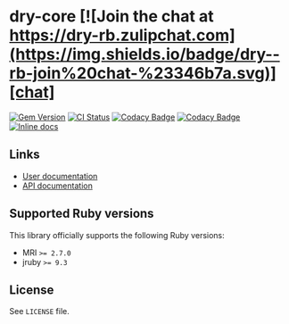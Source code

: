 <!--- this file is synced from dry-rb/template-gem project -->
[gem]: https://rubygems.org/gems/dry-core
[actions]: https://github.com/dry-rb/dry-core/actions
[codacy]: https://www.codacy.com/gh/dry-rb/dry-core
[chat]: https://dry-rb.zulipchat.com
[inchpages]: http://inch-ci.org/github/dry-rb/dry-core

# dry-core [![Join the chat at https://dry-rb.zulipchat.com](https://img.shields.io/badge/dry--rb-join%20chat-%23346b7a.svg)][chat]

[![Gem Version](https://badge.fury.io/rb/dry-core.svg)][gem]
[![CI Status](https://github.com/dry-rb/dry-core/workflows/ci/badge.svg)][actions]
[![Codacy Badge](https://api.codacy.com/project/badge/Grade/40946292b9094624beec604a149a6023)][codacy]
[![Codacy Badge](https://api.codacy.com/project/badge/Coverage/40946292b9094624beec604a149a6023)][codacy]
[![Inline docs](http://inch-ci.org/github/dry-rb/dry-core.svg?branch=master)][inchpages]

## Links

* [User documentation](https://dry-rb.org/gems/dry-core)
* [API documentation](http://rubydoc.info/gems/dry-core)

## Supported Ruby versions

This library officially supports the following Ruby versions:

* MRI `>= 2.7.0`
* jruby `>= 9.3`

## License

See `LICENSE` file.
